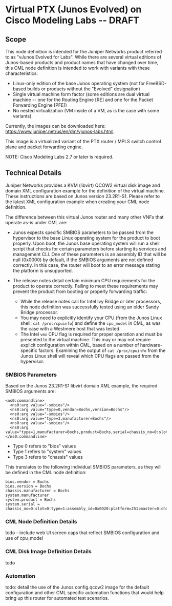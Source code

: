 # Virtual PTX (Junos Evolved) on Cisco Modeling Labs -- DRAFT

## Scope
This node definition is intended for the Juniper Networks product referred to as "vJunos Evolved for Labs".  While there are several virtual editions of Junos-based products and product names that have changed over time, this CML node definition is intended to work with variants with these characteristics:

- Linux-only edition of the base Junos operating system (not for FreeBSD-based builds or products without the "Evolved" designation)
- Single virtual machine form factor (some editions are dual virtual machine -- one for the Routing Engine [RE] and one for the Packet Forwarding Engine [PFE])
- No nested virtualization (VM inside of a VM, as is the case with some variants)  

Currently, the images can be downloaded here:  https://www.juniper.net/us/en/dm/vjunos-labs.html.

This image is a virtualized variant of the PTX router / MPLS switch control plane and packet forwarding engine.  

NOTE:  Cisco Modeling Labs 2.7 or later is required.

## Technical Details

Juniper Networks provides a KVM (libvirt) QCOW2 virtual disk image and domain XML configuration example for the definition of the virtual machine.  These instructions are based on Junos version 23.2R1-S1.  Please refer to the latest XML configuration example when creating your CML node definition.

The difference between this virtual Junos router and many other VNFs that operate as-is under CML are:

- Junos expects specific SMBIOS parameters to be passed from the hypervisor to the base Linux operating system for the product to boot properly.  Upon boot, the Junos base operating system will run a shell script that checks for certain parameters before starting its services and management CLI.  One of these parameters is an assembly ID that will be null (0x0000) by default, if the SMBIOS arguments are not defined correctly.  In this case, the router will boot to an error message stating the platform is unsupported.  

- The release notes detail certain minimum CPU requirements for the product to operate correctly.  Failing to meet these requirements may prevent the product from booting or properly forwarding traffic:
  - While the release notes call for Intel Ivy Bridge or later processors, this node definition was successfully tested using an older Sandy Bridge processor.  
  - You may need to explicitly identify your CPU (from the Junos Linux shell:  ```cat /proc/cpuinfo```) and define the ```cpu_model``` in CML, as was the case with a Westmere host that was tested.
  - The Intel ```vmx``` CPU flag is required for proper operation and must be presented to the virtual machine.  This may or may not require explicit configuration within CML, based on a number of hardware-specific factors.  Examining the output of ```cat /proc/cpuinfo``` from the Junos Linux shell will reveal which CPU flags are passed from the hypervisor.  

### SMBIOS Parameters

Based on the Junos 23.2R1-S1 libvirt domain XML example, the required SMBIOS arguments are:

```
<ns0:commandline>
  <ns0:arg value="-smbios"/>
  <ns0:arg value="type=0,vendor=Bochs,version=Bochs"/>
  <ns0:arg value="-smbios"/>
  <ns0:arg value="type=3,manufacturer=Bochs"/>
  <ns0:arg value="-smbios"/>
  <ns0:arg value="type=1,manufacturer=Bochs,product=Bochs,serial=chassis_no=0:slot=0:type=1:assembly_id=0x0D20:platform=251:master=0:channelized=no"/>
</ns0:commandline>
```
- Type 0 refers to "bios" values
- Type 1 refers to "system" values
- Type 3 refers to "chassis" values

This translates to the following individual SMBIOS parameters, as they will be defined in the CML node definition:

```
bios.vendor = Bochs
bios.version = Bochs
chassis.manufacturer = Bochs
system.manufacturer
system.product = Bochs
system.serial = chassis_no=0:slot=0:type=1:assembly_id=0x0D20:platform=251:master=0:channelized=no
```
### CML Node Definition Details

todo - include web UI screen caps that reflect SMBIOS configuration and use of cpu_model

### CML Disk Image Definition Details

todo

### Automation

todo:  detail the use of the Junos config.qcow2 image for the default configuration and other CML specific automation functions that would help bring up this router for automated test scenarios.

